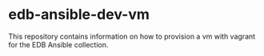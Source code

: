 # edb-ansible-dev-vm
This repository contains information on how to provision a vm with vagrant for the EDB Ansible collection.

